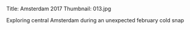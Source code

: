 Title: Amsterdam 2017
Thumbnail: 013.jpg

Exploring central Amsterdam during an unexpected february cold snap


[//]: # (Generated from an export of the "Amsterdam 2017" album with File Name as "Sequential")

